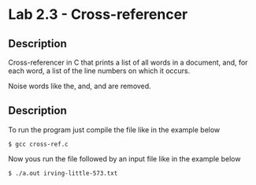 # Lab 2.3 - Cross-referencer

## Description
Cross-referencer in C that prints a list of all words in a document, and, for each word, a list of the line numbers on which it occurs.

Noise words like the, and, and are removed.

## Description
To run the program just compile the file like in the example below

`$ gcc cross-ref.c`

Now yous run the file followed by an input file like in the example below

`$ ./a.out irving-little-573.txt`

